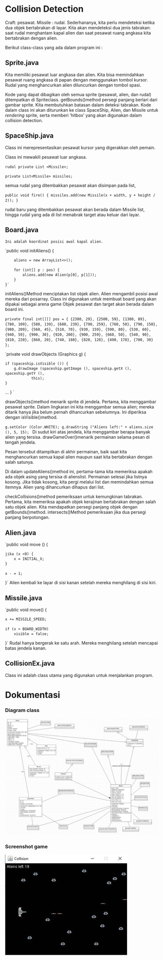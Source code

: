 # Collision Detection
Craft: pesawat.
Missile : rudal.
Sederhananya, kita perlu mendeteksi ketika dua objek bertabrakan di layar.
Kita akan mendeteksi dua jenis tabrakan: saat rudal menghantam kapal alien dan saat pesawat ruang angkasa kita bertabrakan dengan alien.  
  
Berikut class-class yang ada dalam program ini :

## Sprite.java
  
Kita memiliki pesawat luar angkasa dan alien. Kita bisa memindahkan pesawat ruang angkasa di papan dengan menggunakan tombol kursor. Rudal yang menghancurkan alien diluncurkan dengan tombol spasi.

Kode yang dapat dibagikan oleh semua sprite (pesawat, alien, dan rudal) ditempatkan di Spriteclass.
getBounds()method persegi panjang berlari dari gambar sprite. Kita membutuhkan batasan dalam deteksi tabrakan.
Kode dalam class ini akan diturunkan ke class SpaceShip, Alien, dan Missile untuk _rendering_ sprite, serta memberi ‘hitbox’ yang akan digunakan dalam collision detection.
  
## SpaceShip.java
Class ini merepresentasikan pesawat kursor yang digerakkan oleh pemain. 


Class ini mewakili pesawat luar angkasa.


`rudal private List <Missile>;`

  
   `private List<Missile> missiles;`

semua rudal yang ditembakkan pesawat akan disimpan pada list, 
  
``public void fire() {
    missiles.add(new Missile(x + width, y + height / 2));
}``
  
rudal baru yang ditembakkan pesawat akan berada dalam Missile list, hingga rudal yang ada di list menabrak target atau keluar dari layar.
  
## Board.java
    Ini adalah koordinat posisi awal kapal alien.
`public void initAliens() {
        
        aliens = new ArrayList<>();

        for (int[] p : pos) {
            aliens.add(new Alien(p[0], p[1]));
        }
    }`

initAliens()Method menciptakan list objek alien. Alien mengambil posisi awal mereka dari posarray.
Class ini digunakan untuk membuat board yang akan dipakai sebagai arena game
Objek pesawat dan target akan berada dalam board ini.

`private final int[][] pos = {
    {2380, 29}, {2500, 59}, {1380, 89},
    {780, 109}, {580, 139}, {680, 239},
    {790, 259}, {760, 50}, {790, 150},
    {980, 209}, {560, 45}, {510, 70},
    {930, 159}, {590, 80}, {530, 60},
    {940, 59}, {990, 30}, {920, 200},
    {900, 259}, {660, 50}, {540, 90},
    {810, 220}, {860, 20}, {740, 180},
    {820, 128}, {490, 170}, {700, 30}
};`
 
 
 `private void drawObjects (Graphics g) {

    if (spaceship.isVisible ()) {
        g.drawImage (spaceship.getImage (), spaceship.getX (), spaceship.getY (),
                this);
    }
...
} `       


drawObjects()method menarik sprite di jendela. Pertama, kita menggambar pesawat sprite.
   Dalam lingkaran ini kita menggambar semua alien; mereka ditarik hanya jika belum pernah dihancurkan sebelumnya. Ini diperiksa dengan isVisible()method.

`g.setColor (Color.WHITE);
g.drawString ("Aliens left:" + aliens.size (), 5, 15); `
Di sudut kiri atas jendela, kita menggambar berapa banyak alien yang tersisa.
drawGameOver()menarik permainan selama pesan di tengah jendela. 

Pesan tersebut ditampilkan di akhir permainan, baik saat kita menghancurkan semua kapal alien maupun saat kita bertabrakan dengan salah satunya.


Di dalam updateAliens()method ini, pertama-tama kita memeriksa apakah ada objek asing yang tersisa di alienslist. Permainan selesai jika listnya kosong. Jika tidak kosong, kita pergi melalui list dan memindahkan semua itemnya. Alien yang dihancurkan dihapus dari list.


 checkCollisions()method pemeriksaan untuk kemungkinan tabrakan. Pertama, kita memeriksa apakah objek kerajinan bertabrakan dengan salah satu objek alien. Kita mendapatkan persegi panjang objek dengan getBounds()method.  intersects()Method pemeriksaan jika dua persegi panjang berpotongan.
## Alien.java
  
`public void move () {

    jika (x <0) {
        x = INITIAL_X;
    }

    x - = 1;
}`
Alien kembali ke layar di sisi kanan setelah mereka menghilang di sisi kiri.
  
## Missile.java
  
`public void move() {
    
    x += MISSILE_SPEED;
    
    if (x > BOARD_WIDTH)
        visible = false;
}`
Rudal hanya bergerak ke satu arah. Mereka menghilang setelah mencapai batas jendela kanan.

  
## CollisionEx.java
  
Class ini adalah class utama yang digunakan untuk menjalankan program.

# Dokumentasi

### Diagram class
  ![](https://raw.githubusercontent.com/fortunelagit/oop-group-project/main/Tugas%20Kelompok/Tugas%20Pertemuan%2011/Collision%20Detection/diagram-collision.jpg)

### Screenshot game  
  ![](https://raw.githubusercontent.com/fortunelagit/oop-group-project/main/Tugas%20Kelompok/Tugas%20Pertemuan%2011/Collision%20Detection/ss-collision.jpg)
  
